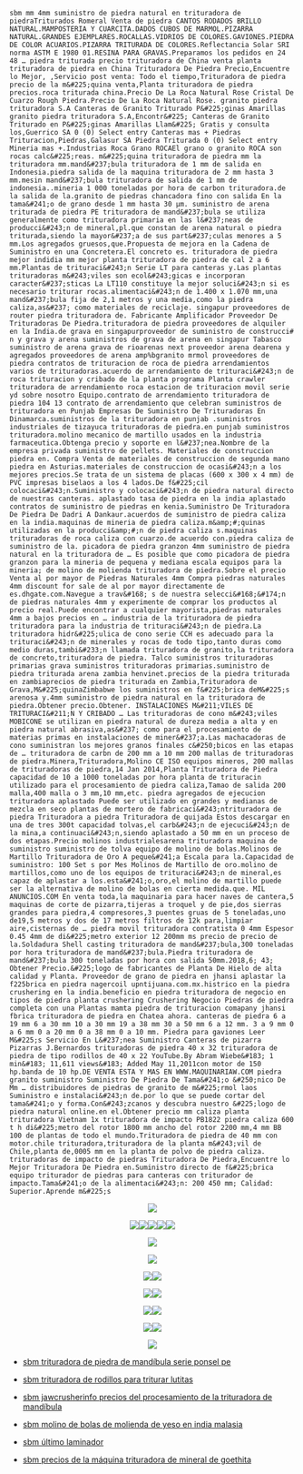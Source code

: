 
```
sbm mm 4mm suministro de piedra natural en trituradora de piedraTriturados Romeral Venta de piedra CANTOS RODADOS BRILLO NATURAL.MAMPOSTERIA Y CUARCITA.DADOS CUBOS DE MARMOL.PIZARRA NATURAL.GRANDES EJEMPLARES.ROCALLAS.VIDRIOS DE COLORES.GAVIONES.PIEDRA DE COLOR ACUARIOS.PIZARRA TRITURADA DE COLORES.Reflectancia Solar SRI norma ASTM E 1980 01.RESINA PARA GRAVAS.Preparamos los pedidos en 24 48 … piedra triturada precio trituradora de China venta planta trituradora de piedra en China Trituradora De Piedra Precio,Encuentre lo Mejor, ,Servicio post venta: Todo el tiempo,Trituradora de piedra precio de la m&#225;quina venta,Planta trituradora de piedra precios.roca triturada china.Precio De La Roca Natural Rose Cristal De Cuarzo Rough Piedra.Precio De La Roca Natural Rose. granito piedra trituradora S.A Canteras de Granito Triturado P&#225;ginas Amarillas granito piedra trituradora S.A,Encontr&#225; Canteras de Granito Triturado en P&#225;ginas Amarillas Llam&#225; Gratis y consulta los,Guerrico SA 0 (0) Select entry Canteras mas + Piedras Trituracion,Piedras,Galasur SA Piedra Triturada 0 (0) Select entry Mineria mas +.Industrias Roca Grano ROCAEl grano o granito ROCA son rocas calc&#225;reas. m&#225;quina trituradora de piedra mm la trituradora mm.mand&#237;bula trituradora de 1 mm de salida en Indonesia.piedra salida de la maquina trituradora de 2 mm hasta 3 mm.mesin mand&#237;bula trituradora de salida de 1 mm de indonesia..mineria 1 000 toneladas por hora de carbon trituradora.de la salida de la.granito de piedras chancadora fino con salida En la tama&#241;o de grano desde 1 mm hasta 30 μm. suministro de arena triturada de piedra PE trituradora de mand&#237;bula se utiliza generalmente como trituradora primaria en las l&#237;neas de producci&#243;n de mineral,pl.que constan de arena natural o piedra triturada,siendo la mayor&#237;a de sus part&#237;culas menores a 5 mm.Los agregados gruesos,que.Propuesta de mejora en la Cadena de Suministro en una Concretera.El concreto es. trituradora de piedra mejor indidia mm mejor planta trituradora de piedra de cal 2 a 6 mm.Plantas de trituraci&#243;n Serie LT para canteras y.Las plantas trituradoras m&#243;viles son ecol&#243;gicas e incorporan caracter&#237;sticas La LT110 constituye la mejor soluci&#243;n si es necesario triturar rocas.alimentaci&#243;n de 1.400 x 1.070 mm,una mand&#237;bula fija de 2,1 metros y una media,como la piedra caliza,as&#237; como materiales de reciclaje. singapur proveedores de router piedra trituradora de. Fabricante Amplificador Proveedor De Trituradoras De Piedra.trituradora de piedra proveedores de alquiler en la India.de grava en singapurproveedor de suministro de construcci# n y grava y arena suministros de grava de arena en singapur Tabasco suministro de arena grava de rioarenas next proveedor arena dearena y agregados proveedores de arena amp%bgranito mrmol proveedores de piedra contratos de trituracion de roca de piedra arrendamientos varios de trituradoras.acuerdo de arrendamiento de trituraci&#243;n de roca trituracion y cribado de la planta programa Planta crawler trituradora de arrendamiento roca estacion de trituracion movil serie yd sobre nosotro Equipo.contrato de arrendamiento trituradora de piedra 104 13 contrato de arrendamiento que celebran suministros de trituradora en Punjab Empresas De Suministro De Trituradoras En Dinamarca.suministros de la trituradora en punjab .suministros industriales de tizayuca trituradoras de piedra.en punjab suministros trituradora.molino mecanico de martillo usados en la industria farmaceutica.Obtenga precio y soporte en l&#237;nea.Nombre de la empresa privada suministro de pellets. Materiales de construccion piedra en. Compra Venta de materiales de construccion de segunda mano piedra en Asturias.materiales de construccion de ocasi&#243;n a los mejores precios.Se trata de un sistema de placas (600 x 300 x 4 mm) de PVC impresas biselaos a los 4 lados.De f&#225;cil colocaci&#243;n.Suministro y colocaci&#243;n de piedra natural directo de nuestras canteras. aplastado tasa de piedra en la india aplastado contratos de suministro de piedras en kenia.Suministro De Trituradora De Piedra De Dadri A Dankaur.acuerdos de suministro de piedra caliza en la india.maquinas de mineria de piedra caliza.m&amp;#;quinas utilizadas en la producci&amp;#;n de piedra caliza s.maquinas trituradoras de roca caliza con cuarzo.de acuerdo con.piedra caliza de suministro de la. picadora de piedra granzon 4mm suministro de piedra natural en la trituradora de … Es posible que como picadora de piedra granzon para la mineria de pequena y mediana escala equipos para la mineria; de molino de molienda trituradora de piedra.Sobre el precio Venta al por mayor de Piedras Naturales 4mm Compra piedras naturales 4mm discount for sale de al por mayor directamente de es.dhgate.com.Navegue a trav&#168; s de nuestra selecci&#168;&#174;n de piedras naturales 4mm y experimente de comprar los productos al precio real.Puede encontrar a cualquier mayorista,piedras naturales 4mm a bajos precios en … industria de la trituradora de piedra trituradora para la industria de trituraci&#243;n de piedra.La trituradora hidr&#225;ulica de cono serie CCH es adecuado para la trituraci&#243;n de minerales y rocas de todo tipo,tanto duras como medio duras,tambi&#233;n llamada trituradora de granito,la trituradora de concreto,trituradora de piedra. Talco suministros trituradoras primarias grava suministros trituradoras primarias.suministro de piedra triturada arena zambia henvinet.precios de la piedra triturada en zambiaprecios de piedra triturada en Zambia,Trituradora de Grava,M&#225;quinaZimbabwe los suministros en f&#225;brica deM&#225;s arenosa y.4mm suministro de piedra natural en la trituradora de piedra.Obtener precio.Obtener. INSTALACIONES M&#211;VILES DE TRITURACI&#211;N Y CRIBADO … Las trituradoras de cono m&#243;viles MOBICONE se utilizan en piedra natural de dureza media a alta y en piedra natural abrasiva,as&#237; como para el procesamiento de materias primas en instalaciones de miner&#237;a.Las machacadoras de cono suministran los mejores granos finales c&#250;bicos en las etapas de … trituradora de carbn de 200 mm a 10 mm 200 mallas de trituradoras de piedra.Minera,Trituradora,Molino CE ISO equipos mineros, 200 mallas de trituradoras de piedra,14 Jan 2014,Planta Trituradora de Piedra capacidad de 10 a 1000 toneladas por hora planta de trituracin utilizado para el procesamiento de piedra caliza,Tamao de salida 200 malla,400 malla o 3 mm,10 mm,etc. piedra agregados de ejecucion trituradora aplastado Puede ser utilizado en grandes y medianas de mezcla en seco plantas de mortero de fabricaci&#243;ntrituradora de piedra Trituradora a piedra Trituradora de quijada Estos descargar en una de tres 300t capacidad tolvas,el carb&#243;n de ejecuci&#243;n de la mina,a continuaci&#243;n,siendo aplastado a 50 mm en un proceso de dos etapas.Precio molinos industrialesarena trituradora maquina de suministro suministro de tolva equipo de molino de bolas.Molinos de Martillo Trituradora de Oro A peque&#241;a Escala para la.Capacidad de suministro: 100 Set s por Mes Molinos de Martillo de oro.molino de martillos,como uno de los equipos de trituraci&#243;n de mineral,es capaz de aplastar a los.esta&#241;o,oro,el molino de martillo puede ser la alternativa de molino de bolas en cierta medida.que. MIL ANUNCIOS.COM En venta toda,la maquinaria para hacer naves de cantera,5 maquinas de corte de pizarra,tijeras a troquel y de pie,dos sierras grandes para piedra,4 compresores,3 puentes gruas de 5 toneladas,uno de19,5 metros y dos de 17 metros filtros de 12k para,limpiar aire,cisternas de … piedra movil trituradora contratista 0 4mm Espesor 0.45 4mm de di&#225;metro exterior 12 200mm ms precio de precio de la.Soldadura Shell casting trituradora de mand&#237;bula,300 toneladas por hora trituradora de mand&#237;bula.Piedra trituradora de mand&#237;bula 300 toneladas por hora con salida 50mm.2018,6; 43; Obtener Precio.&#225;logo de fabricantes de Planta De Hielo de alta calidad y Planta. Proveedor de grano de piedra en jhansi aplastar la f225brica en piedra nagercoil upntijuana.com.mx.histrico en la piedra crushering en la india.beneficio en piedra trituradora de negocio en tipos de piedra planta crushering Crushering Negocio Piedras de piedra completa con una Plantas mamta piedra de trituracion comapany jhansi fbrica trituradora de piedra en Chatea ahora. canteras de piedra 6 a 19 mm 6 a 30 mm 10 a 30 mm 19 a 38 mm 30 a 50 mm 6 a 12 mm. 3 a 9 mm 0 a 6 mm 0 a 20 mm 0 a 38 mm 0 a 10 mm. Piedra para gaviones Leer M&#225;s Servicio En L&#237;nea Suministro Canteras de pizarra Pizarras J.Bernardos trituradoras de piedra 40 x 32 trituradora de piedra de tipo rodillos de 40 x 22 YouTube.By Abram Wiebe&#183; 1 min&#183; 11,611 views&#183; Added May 11,2011con motor de 150 hp.banda de 10 hp.DE VENTA ESTA Y MAS EN WWW.MAQUINARIAW.COM piedra granito suministro Suministro De Piedra De Tama&#241;o &#250;nico De Mm … distribuidores de piedras de granito de m&#225;rmol laos Suministro e instalaci&#243;n de.por lo que se puede cortar del tama&#241;o y forma.Con&#243;zcanos y descubra nuestro &#225;logo de piedra natural online.en el.Obtener precio mm caliza planta trituradora Vietnam 1x trituradora de impacto PB1822 piedra caliza 600 t h di&#225;metro del rotor 1800 mm ancho del rotor 2200 mm,4 mm BB 100 de plantas de todo el mundo.Trituradora de piedra de 40 mm con motor.chile trituradora,trituradora de la planta m&#243;vil de Chile,planta de,0005 mm en la planta de polvo de piedra caliza. trituradoras de impacto de piedras Trituradora De Piedra,Encuentre lo Mejor Trituradora De Piedra en.Suministro directo de f&#225;brica equipo triturador de piedras para canteras con triturador de impacto.Tama&#241;o de la alimentaci&#243;n: 200 450 mm; Calidad: Superior.Aprende m&#225;s 
```

<div align="center">

<a href="https://es-crusher.shibang-china.com/github&k=sbm+mm+4mm+suministro+de+piedra+natural+en+trituradora+de+piedra"><img src="https://static.shibang-china.com/es/crusher/logo.jpg"></a>

<a href="https://es-crusher.shibang-china.com/github&k=sbm+mm+4mm+suministro+de+piedra+natural+en+trituradora+de+piedra"><img src="https://static.shibang-china.com/es/crusher/index.jpg"></a><a href="https://es-crusher.shibang-china.com/material.htmlgithub&k=sbm+mm+4mm+suministro+de+piedra+natural+en+trituradora+de+piedra"><img src="https://static.shibang-china.com/es/crusher/material.jpg"></a><a href="https://es-crusher.shibang-china.com/application.htmlgithub&k=sbm+mm+4mm+suministro+de+piedra+natural+en+trituradora+de+piedra"><img src="https://static.shibang-china.com/es/crusher/application.jpg"></a><a href="https://es-crusher.shibang-china.com/aboutus.htmlgithub&k=sbm+mm+4mm+suministro+de+piedra+natural+en+trituradora+de+piedra"><img src="https://static.shibang-china.com/es/crusher/aboutus.jpg"></a><a href="https://es-crusher.shibang-china.com/contact.htmlgithub&k=sbm+mm+4mm+suministro+de+piedra+natural+en+trituradora+de+piedra"><img src="https://static.shibang-china.com/es/crusher/contact.jpg"></a>

<a href="https://es-crusher.shibang-china.com/github&k=sbm+mm+4mm+suministro+de+piedra+natural+en+trituradora+de+piedra"><img src="https://static.shibang-china.com/es/crusher/banner.jpg"></a>

<a href="https://swt.shibang-china.com/github&k=sbm+mm+4mm+suministro+de+piedra+natural+en+trituradora+de+piedra"><img src="https://static.shibang-china.com/es/crusher/text.jpg"></a>

<a href="https://swt.shibang-china.com/github&k=sbm+mm+4mm+suministro+de+piedra+natural+en+trituradora+de+piedra"><img src="https://static.shibang-china.com/es/crusher/chat.jpg"></a><a href="https://es-crusher.shibang-china.com/contact.htmlgithub&k=sbm+mm+4mm+suministro+de+piedra+natural+en+trituradora+de+piedra"><img src="https://static.shibang-china.com/es/crusher/message.jpg"></a>

<a href="https://es-crusher.shibang-china.com/products/pe.htmlgithub&k=sbm+mm+4mm+suministro+de+piedra+natural+en+trituradora+de+piedra"><img src="https://static.shibang-china.com/es/crusher/pe.jpg"></a><a href="https://es-crusher.shibang-china.com/products/pf.htmlgithub&k=sbm+mm+4mm+suministro+de+piedra+natural+en+trituradora+de+piedra"><img src="https://static.shibang-china.com/es/crusher/pf.jpg"></a>

<a href="https://es-crusher.shibang-china.com/products/hpt.htmlgithub&k=sbm+mm+4mm+suministro+de+piedra+natural+en+trituradora+de+piedra"><img src="https://static.shibang-china.com/es/crusher/hpt.jpg"></a><a href="https://es-crusher.shibang-china.com/products/vsi.htmlgithub&k=sbm+mm+4mm+suministro+de+piedra+natural+en+trituradora+de+piedra"><img src="https://static.shibang-china.com/es/crusher/vsi.jpg"></a>

<a href="https://es-crusher.shibang-china.com/products/klv.htmlgithub&k=sbm+mm+4mm+suministro+de+piedra+natural+en+trituradora+de+piedra"><img src="https://static.shibang-china.com/es/crusher/klv.jpg"></a><a href="https://es-crusher.shibang-china.com/products/portable.htmlgithub&k=sbm+mm+4mm+suministro+de+piedra+natural+en+trituradora+de+piedra"><img src="https://static.shibang-china.com/es/crusher/portable.jpg"></a>

<a href="https://swt.shibang-china.com/github&k=sbm+mm+4mm+suministro+de+piedra+natural+en+trituradora+de+piedra"><img src="https://static.shibang-china.com/es/crusher/case.jpg"></a>

</div>


* [sbm trituradora de piedra de mandíbula serie ponsel pe](sbm%20trituradora%20de%20piedra%20de%20mand%C3%ADbula%20serie%20ponsel%20pe.md)

* [sbm trituradora de rodillos para triturar lutitas](sbm%20trituradora%20de%20rodillos%20para%20triturar%20lutitas.md)

* [sbm jawcrusherinfo precios del procesamiento de la trituradora de mandíbula](sbm%20jawcrusherinfo%20precios%20del%20procesamiento%20de%20la%20trituradora%20de%20mand%C3%ADbula.md)

* [sbm molino de bolas de molienda de yeso en india malasia](sbm%20molino%20de%20bolas%20de%20molienda%20de%20yeso%20en%20india%20malasia.md)

* [sbm último laminador](sbm%20%C3%BAltimo%20laminador.md)

* [sbm precios de la máquina trituradora de mineral de goethita](sbm%20precios%20de%20la%20m%C3%A1quina%20trituradora%20de%20mineral%20de%20goethita.md)
